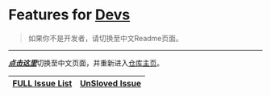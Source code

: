 # Features for [Devs](https://gitee.com/language/en)
> 如果你不是开发者，请切换至中文Readme页面。
---
[_**点击这里**_](https://gitee.com/language/zh-CN)切换至中文页面，并重新进入[仓库主页](https://gitee.com/mark4test/special-block-to-ask)。

|[FULL Issue List](https://gitee.com/mark4test/special-block-to-ask/issues?state=all)|[UnSloved Issue](https://gitee.com/mark4test/special-block-to-ask/issues?state=progressing)|
|-|-|